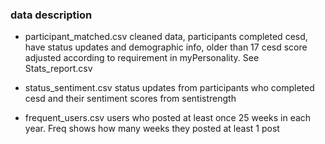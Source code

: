 ### data description

* participant_matched.csv 
cleaned data, participants completed cesd, have status updates and demographic info, older than 17 
cesd score adjusted according to requirement in myPersonality. See Stats_report.csv

* status_sentiment.csv
status updates from participants who completed cesd and their sentiment scores from sentistrength

* frequent_users.csv
users who posted at least once 25 weeks in each year. Freq shows how many weeks they posted at least 1 post